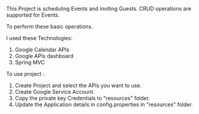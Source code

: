 This Project is scheduling Events and inviting Guests.
CRUD operations are supported for Events.

To perform these basic operations.

I used these Technologies:
1) Google Calendar APIs
2) Google APIs dashboard
3) Spring MVC

To use project :
1) Create Project and select the APIs you want to use.
2) Create Google Service Account.
3) Copy the private key Credentials to "resources" folder.
4) Update the Application details in config.properties in "resources" folder.
